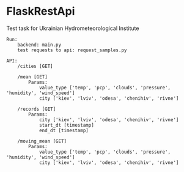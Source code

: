 # FlaskRestApi
 Test task for Ukrainian Hydrometeorological Institute
    
    Run:
        backend: main.py
        test requests to api: request_samples.py

    API:
        /cities [GET]

        /mean [GET]
            Params:
                value_type ['temp', 'pcp', 'clouds', 'pressure', 'humidity', 'wind_speed']
                city ['kiev', 'lviv', 'odesa', 'chenihiv', 'rivne']

        /records [GET]
            Params: 
                city ['kiev', 'lviv', 'odesa', 'chenihiv', 'rivne']
                start_dt [timestamp]
                end_dt [timestamp]

        /moving_mean [GET]
            Params:
                value_type ['temp', 'pcp', 'clouds', 'pressure', 'humidity', 'wind_speed']
                city ['kiev', 'lviv', 'odesa', 'chenihiv', 'rivne']

